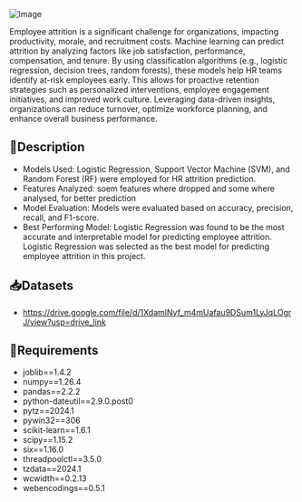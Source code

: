 

![Image](https://github.com/user-attachments/assets/670c06ce-ba73-4f0c-8437-9bd29fd89f2c)

Employee attrition is a significant challenge for organizations, impacting productivity, morale, and recruitment costs. Machine learning can predict attrition by analyzing factors like job satisfaction, performance, compensation, and tenure. By using classification algorithms (e.g., logistic regression, decision trees, random forests), these models help HR teams identify at-risk employees early. This allows for proactive retention strategies such as personalized interventions, employee engagement initiatives, and improved work culture. Leveraging data-driven insights, organizations can reduce turnover, optimize workforce planning, and enhance overall business performance.










## **📄Description**
- Models Used: Logistic Regression, Support Vector Machine (SVM), and Random Forest (RF) were employed for HR attrition prediction.
- Features Analyzed: soem features where dropped and some where analysed, for better prediction
- Model Evaluation: Models were evaluated based on accuracy, precision, recall, and F1-score.
- Best Performing Model: Logistic Regression was found to be the most accurate and interpretable model for predicting employee attrition.
 Logistic Regression was selected as the best model for predicting employee attrition in this project.


## **📥Datasets**

- https://drive.google.com/file/d/1XdamlNyf_m4mUafau9DSum1LyJqLOgrJ/view?usp=drive_link


## **🔧Requirements**
- joblib==1.4.2
- numpy==1.26.4
- pandas==2.2.2
- python-dateutil==2.9.0.post0
- pytz==2024.1
- pywin32==306
- scikit-learn==1.6.1
- scipy==1.15.2
- six==1.16.0
- threadpoolctl==3.5.0
- tzdata==2024.1
- wcwidth==0.2.13
- webencodings==0.5.1 

